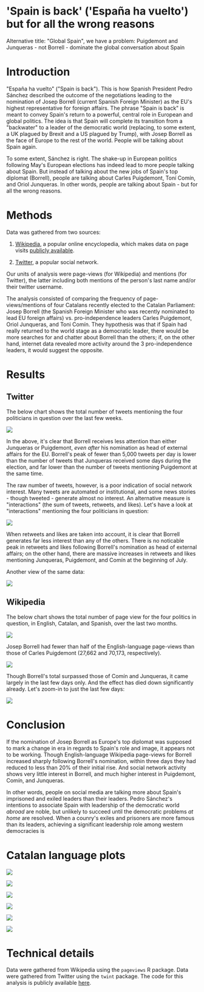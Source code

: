 'Spain is back' ('España ha vuelto') but for all the wrong reasons
================

Alternative title: "Global Spain", we have a problem: Puigdemont and Junqueras - not Borrell - dominate the global conversation about Spain

Introduction
============

"España ha vuelto" ("Spain is back"). This is how Spanish President Pedro Sánchez described the outcome of the negotiations leading to the nomination of Josep Borrell (current Spanish Foreign Minister) as the EU's highest representative for foreign affairs. The phrase "Spain is back" is meant to convey Spain's return to a powerful, central role in European and global politics. The idea is that Spain will complete its transition from a "backwater" to a leader of the democratic world (replacing, to some extent, a UK plagued by Brexit and a US plagued by Trump), with Josep Borrell as the face of Europe to the rest of the world. People will be talking about Spain again.

To some extent, Sánchez is right. The shake-up in European politics following May's European elections has indeed lead to more people talking about Spain. But instead of talking about the new jobs of Spain's top diplomat (Borrell), people are talking about Carles Puigdemont, Toní Comín, and Oriol Junqueras. In other words, people are talking about Spain - but for all the wrong reasons.

Methods
=======

Data was gathered from two sources:

1.  [Wikipedia](https://www.wikipedia.org/), a popular online encyclopedia, which makes data on page visits [publicly available](https://tools.wmflabs.org/pageviews/?project=en.wikipedia.org&platform=all-access&agent=user&range=latest-20&pages=Cat%7CDog).

2.  [Twitter](https://www.twitter.com), a popular social network.

Our units of analysis were page-views (for Wikipedia) and mentions (for Twitter), the latter including both mentions of the person's last name and/or their twitter username.

The analysis consisted of comparing the frequency of page-views/mentions of four Catalans recently elected to the Catalan Parliament: Josep Borrell (the Spanish Foreign Minister who was recently nominated to lead EU foreign affairs) vs. pro-independence leaders Carles Puigdemont, Oriol Junqueras, and Toni Comín. They hypothesis was that if Spain had really returned to the world stage as a democratic leader, there would be more searches for and chatter about Borrell than the others; if, on the other hand, internet data revealed more activity around the 3 pro-independence leaders, it would suggest the opposite.

Results
=======

Twitter
-------

The below chart shows the total number of tweets mentioning the four politicians in question over the last few weeks.

![](figures/unnamed-chunk-2-1.png)

In the above, it's clear that Borrell receives less attention than either Junqueras or Puigdemont, *even after* his nomination as head of external affairs for the EU. Borrell's peak of fewer than 5,000 tweets per day is lower than the number of tweets that Junqueras received some days during the election, and far lower than the number of tweets mentioning Puigdemont at the same time.

The raw number of tweets, however, is a poor indication of social network interest. Many tweets are automated or institutional, and some news stories - though tweeted - generate almost no interest. An alternative measure is "interactions" (the sum of tweets, retweets, and likes). Let's have a look at "interactions" mentioning the four politicians in question:

![](figures/unnamed-chunk-3-1.png)

When retweets and likes are taken into account, it is clear that Borrell generates far less interest than any of the others. There is no noticable peak in retweets and likes following Borrell's nomination as head of external affairs; on the other hand, there are massive increases in retweets and likes mentioning Junqueras, Puigdemont, and Comín at the beginning of July.

Another view of the same data:

![](figures/unnamed-chunk-4-1.png)

Wikipedia
---------

The below chart shows the total number of page view for the four politics in question, in English, Catalan, and Spanish, over the last two months.

![](figures/unnamed-chunk-5-1.png)

Josep Borrell had fewer than half of the English-language page-views than those of Carles Puigdemont (27,662 and 70,173, respectively).

![](figures/unnamed-chunk-6-1.png)

Though Borrell's total surpassed those of Comín and Junqueras, it came largely in the last few days only. And the effect has died down significantly already. Let's zoom-in to just the last few days:

![](figures/unnamed-chunk-7-1.png)

Conclusion
==========

If the nomination of Josep Borrell as Europe's top diplomat was supposed to mark a change in era in regards to Spain's role and image, it appears not to be working. Though English-language Wikipedia page-views for Borrell increased sharply following Borrell's nomination, within three days they had reduced to less than 20% of their initial rise. And social network activity shows very little interest in Borrell, and much higher interest in Puigdemont, Comín, and Junqueras.

In other words, people on social media are talking more about Spain's imprisoned and exiled leaders than their leaders. Pedro Sánchez's intentions to associate Spain with leadership of the democratic world *abroad* are noble, but unlikely to succeed until the democratic problems *at home* are resolved. When a counry's exiles and prisoners are more famous than its leaders, achieving a significant leadership role among western democracies is

Catalan language plots
======================

![](figures/unnamed-chunk-8-1.png)

![](figures/unnamed-chunk-9-1.png)

![](figures/unnamed-chunk-10-1.png)

![](figures/unnamed-chunk-11-1.png)

![](figures/unnamed-chunk-12-1.png)

![](figures/unnamed-chunk-13-1.png)

Technical details
=================

Data were gathered from Wikipedia using the `pageviews` R package. Data were gathered from Twitter using the `twint` package. The code for this analysis is publicly available [here](https://github.com/joebrew/vilaweb/tree/master/analyses/wikipedia2).
